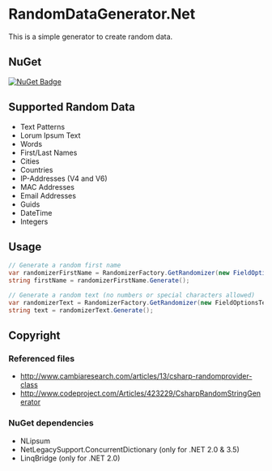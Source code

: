 # RandomDataGenerator.Net
This is a simple generator to create random data.

## NuGet

[![NuGet Badge](https://buildstats.info/nuget/RandomDataGenerator.Net)](https://www.nuget.org/packages/RandomDataGenerator.Net)

## Supported Random Data 

- Text Patterns
- Lorum Ipsum Text
- Words
- First/Last Names
- Cities
- Countries
- IP-Addresses (V4 and V6)
- MAC Addresses
- Email Addresses
- Guids
- DateTime
- Integers

## Usage

``` csharp
// Generate a random first name
var randomizerFirstName = RandomizerFactory.GetRandomizer(new FieldOptionsFirstName());
string firstName = randomizerFirstName.Generate();

// Generate a random text (no numbers or special characters allowed)
var randomizerText = RandomizerFactory.GetRandomizer(new FieldOptionsText { UseNumber = false, UseSpecial = false });
string text = randomizerText.Generate();
```

## Copyright

### Referenced files
- http://www.cambiaresearch.com/articles/13/csharp-randomprovider-class
- http://www.codeproject.com/Articles/423229/CsharpRandomStringGenerator

### NuGet dependencies
- NLipsum
- NetLegacySupport.ConcurrentDictionary (only for .NET 2.0 & 3.5)
- LinqBridge (only for .NET 2.0)